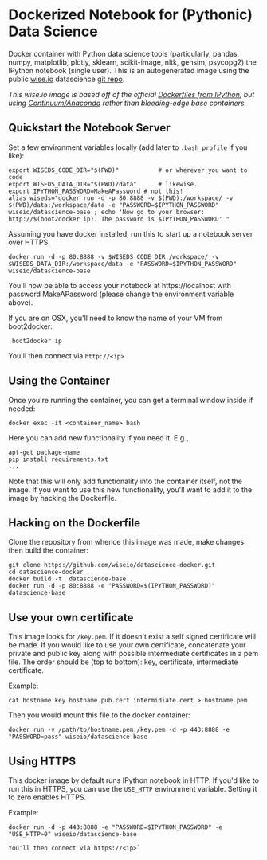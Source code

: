 Dockerized Notebook for (Pythonic) Data Science
======================

Docker container with Python data science tools (particularly, pandas, numpy, matplotlib, plotly, sklearn, scikit-image, nltk, gensim, psycopg2) the IPython notebook (single user). This is an autogenerated image using the public [wise.io](http://wise.io) datascience [git repo](https://github.com/wiseio/datascience-docker).

*This wise.io image is based off of the official [Dockerfiles from IPython](https://github.com/ipython/docker-notebook/tree/master/notebook), but using [Continuum/Anaconda](http://continuum.io) rather than bleeding-edge base containers.*

## Quickstart the Notebook Server

Set a few environment variables locally (add later to `.bash_profile` if you like):

```
export WISEDS_CODE_DIR="$(PWD)"           # or wherever you want to code
export WISEDS_DATA_DIR="$(PWD)/data"      # likewise.
export IPYTHON_PASSWORD=MakeAPassword # not this!
alias wiseds="docker run -d -p 80:8888 -v $(PWD):/workspace/ -v $(PWD)/data:/workspace/data -e "PASSWORD=$IPYTHON_PASSWORD" wiseio/datascience-base ; echo 'Now go to your browser: http://$(boot2docker ip). The password is $IPYTHON_PASSWORD' "
```

Assuming you have docker installed, run this to start up a notebook server over HTTPS.

```
docker run -d -p 80:8888 -v $WISEDS_CODE_DIR:/workspace/ -v $WISEDS_DATA_DIR:/workspace/data -e "PASSWORD=$IPYTHON_PASSWORD" wiseio/datascience-base
```

You'll now be able to access your notebook at https://localhost with password MakeAPassword (please change the environment variable above).

If you are on OSX, you'll need to know the name of your VM from boot2docker:

```
 boot2docker ip
```

You'll then connect via `http://<ip>`

## Using the Container ##

Once you're running the container, you can get a terminal window inside if needed:

```
docker exec -it <container_name> bash
```

Here you can add new functionality if you need it. E.g.,

```
apt-get package-name
pip install requirements.txt
...
```

Note that this will only add functionality into the container itself, not the image. If you want to use this new functionality, you'll want to add it to the image by hacking the Dockerfile.

## Hacking on the Dockerfile

Clone the repository from whence this image was made, make changes then build the container:

```
git clone https://github.com/wiseio/datascience-docker.git
cd datascience-docker
docker build -t  datascience-base .
docker run -d -p 80:8888 -e "PASSWORD=$(IPYTHON_PASSWORD)" datascience-base
```

## Use your own certificate
This image looks for `/key.pem`. If it doesn't exist a self signed certificate will be made. If you would like to use your own certificate, concatenate your private and public key along with possible intermediate certificates in a pem file. The order should be (top to bottom): key, certificate, intermediate certificate.

Example:

```
cat hostname.key hostname.pub.cert intermidiate.cert > hostname.pem
```

Then you would mount this file to the docker container:

```
docker run -v /path/to/hostname.pem:/key.pem -d -p 443:8888 -e "PASSWORD=pass" wiseio/datascience-base
```

## Using HTTPS
This docker image by default runs IPython notebook in HTTP.  If you'd like to run this in HTTPS,
you can use the `USE_HTTP` environment variable.  Setting it to zero enables HTTPS.

Example:

```
docker run -d -p 443:8888 -e "PASSWORD=$IPYTHON_PASSWORD" -e "USE_HTTP=0" wiseio/datascience-base

You'll then connect via https://<ip>`
```